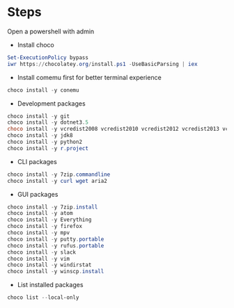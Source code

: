 # Steps

Open a powershell with admin

* Install choco

```ps1
Set-ExecutionPolicy bypass
iwr https://chocolatey.org/install.ps1 -UseBasicParsing | iex
```

* Install comemu first for better terminal experience

```ps1
choco install -y conemu
```

* Development packages

```ps1
choco install -y git
choco install -y dotnet3.5
choco install -y vcredist2008 vcredist2010 vcredist2012 vcredist2013 vcredist2015
choco install -y jdk8
choco install -y python2
choco install -y r.project
```

* CLI packages

```ps1
choco install -y 7zip.commandline
choco install -y curl wget aria2
```

* GUI packages

```ps1
choco install -y 7zip.install
choco install -y atom
choco install -y Everything
choco install -y firefox
choco install -y mpv
choco install -y putty.portable
choco install -y rufus.portable
choco install -y slack
choco install -y vim
choco install -y windirstat
choco install -y winscp.install  
```

* List installed packages

```ps1
choco list --local-only
```
